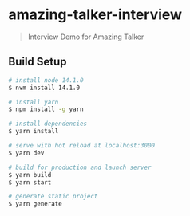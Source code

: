 # amazing-talker-interview

> Interview Demo for Amazing Talker

## Build Setup

```bash
# install node 14.1.0
$ nvm install 14.1.0

# install yarn
$ npm install -g yarn

# install dependencies
$ yarn install

# serve with hot reload at localhost:3000
$ yarn dev

# build for production and launch server
$ yarn build
$ yarn start

# generate static project
$ yarn generate
```
